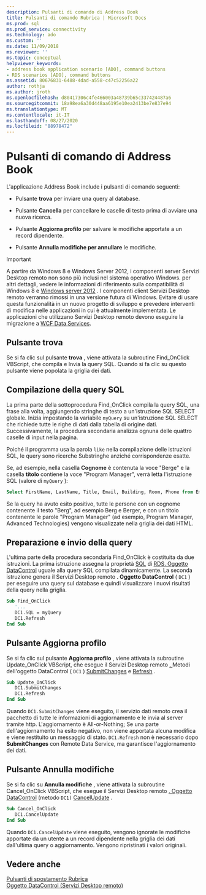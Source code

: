 ```yaml
---
description: Pulsanti di comando di Address Book
title: Pulsanti di comando Rubrica | Microsoft Docs
ms.prod: sql
ms.prod_service: connectivity
ms.technology: ado
ms.custom: ''
ms.date: 11/09/2018
ms.reviewer: ''
ms.topic: conceptual
helpviewer_keywords:
- address book application scenario [ADO], command buttons
- RDS scenarios [ADO], command buttons
ms.assetid: 80676831-6488-4dad-a558-c47c52256a22
author: rothja
ms.author: jroth
ms.openlocfilehash: d80417306c4fe466003a48739b65c337424487a6
ms.sourcegitcommit: 18a98ea6a30d448aa6195e10ea2413be7e837e94
ms.translationtype: MT
ms.contentlocale: it-IT
ms.lasthandoff: 08/27/2020
ms.locfileid: "88978472"
---
```

# <a name="address-book-command-buttons"></a>Pulsanti di comando di Address Book
L'applicazione Address Book include i pulsanti di comando seguenti:  
  
-   Pulsante **trova** per inviare una query al database.  
  
-   Pulsante **Cancella** per cancellare le caselle di testo prima di avviare una nuova ricerca.  
  
-   Pulsante **Aggiorna profilo** per salvare le modifiche apportate a un record dipendente.  
  
-   Pulsante **Annulla modifiche per annullare** le modifiche.  
  
> [!IMPORTANT]
>  A partire da Windows 8 e Windows Server 2012, i componenti server Servizi Desktop remoto non sono più inclusi nel sistema operativo Windows. per altri dettagli, vedere le informazioni di riferimento sulla compatibilità di Windows 8 e [Windows server 2012](https://www.microsoft.com/download/details.aspx?id=27416) . I componenti client Servizi Desktop remoto verranno rimossi in una versione futura di Windows. Evitare di usare questa funzionalità in un nuovo progetto di sviluppo e prevedere interventi di modifica nelle applicazioni in cui è attualmente implementata. Le applicazioni che utilizzano Servizi Desktop remoto devono eseguire la migrazione a [WCF Data Services](https://go.microsoft.com/fwlink/?LinkId=199565).  
  
## <a name="find-button"></a>Pulsante trova  
 Se si fa clic sul pulsante **trova** , viene attivata la subroutine Find_OnClick VBScript, che compila e Invia la query SQL. Quando si fa clic su questo pulsante viene popolata la griglia dei dati.  
  
## <a name="building-the-sql-query"></a>Compilazione della query SQL  
 La prima parte della sottoprocedura Find_OnClick compila la query SQL, una frase alla volta, aggiungendo stringhe di testo a un'istruzione SQL SELECT globale. Inizia impostando la variabile `myQuery` su un'istruzione SQL SELECT che richiede tutte le righe di dati dalla tabella di origine dati. Successivamente, la procedura secondaria analizza ognuna delle quattro caselle di input nella pagina.  
  
 Poiché il programma usa la parola `like` nella compilazione delle istruzioni SQL, le query sono ricerche Substringhe anziché corrispondenze esatte.  
  
 Se, ad esempio, nella casella **Cognome** è contenuta la voce "Berge" e la casella **titolo** contiene la voce "Program Manager", verrà letta l'istruzione SQL (valore di `myQuery` ):  
  
```sql
Select FirstName, LastName, Title, Email, Building, Room, Phone from Employee where lastname like 'Berge%' and title like 'Program Manager%'  
```  
  
 Se la query ha avuto esito positivo, tutte le persone con un cognome contenente il testo "Berg", ad esempio Berg e Berger, e con un titolo contenente le parole "Program Manager" (ad esempio, Program Manager, Advanced Technologies) vengono visualizzate nella griglia dei dati HTML.  
  
## <a name="preparing-and-sending-the-query"></a>Preparazione e invio della query  
 L'ultima parte della procedura secondaria Find_OnClick è costituita da due istruzioni. La prima istruzione assegna la proprietà [SQL](../../reference/rds-api/sql-property.md) di [RDS. Oggetto DataControl](../../reference/rds-api/datacontrol-object-rds.md) uguale alla query SQL compilata dinamicamente. La seconda istruzione genera il Servizi Desktop remoto **. Oggetto DataControl** ( `DC1` ) per eseguire una query sul database e quindi visualizzare i nuovi risultati della query nella griglia.  
  
```vb
Sub Find_OnClick  
   '...  
   DC1.SQL = myQuery  
   DC1.Refresh  
End Sub  
```  
  
## <a name="update-profile-button"></a>Pulsante Aggiorna profilo  
 Se si fa clic sul pulsante **Aggiorna profilo** , viene attivata la subroutine Update_OnClick VBScript, che esegue il Servizi Desktop remoto [. ](../../reference/rds-api/datacontrol-object-rds.md) Metodi dell'oggetto DataControl ( `DC1` ) [SubmitChanges](../../reference/rds-api/submitchanges-method-rds.md) e [Refresh](../../reference/rds-api/refresh-method-rds.md) .  
  
```vb
Sub Update_OnClick  
   DC1.SubmitChanges  
   DC1.Refresh  
End Sub  
```  
  
 Quando `DC1.SubmitChanges` viene eseguito, il servizio dati remoto crea il pacchetto di tutte le informazioni di aggiornamento e le invia al server tramite http. L'aggiornamento è All-or-Nothing; Se una parte dell'aggiornamento ha esito negativo, non viene apportata alcuna modifica e viene restituito un messaggio di stato. `DC1.Refresh` non è necessario dopo **SubmitChanges** con Remote Data Service, ma garantisce l'aggiornamento dei dati.  
  
## <a name="cancel-changes-button"></a>Pulsante Annulla modifiche  
 Se si fa clic su **Annulla modifiche** , viene attivata la subroutine Cancel_OnClick VBScript, che esegue il Servizi Desktop remoto [. Oggetto DataControl](../../reference/rds-api/datacontrol-object-rds.md) (metodo `DC1)` [CancelUpdate](../../reference/rds-api/cancelupdate-method-rds.md) .  
  
```vb
Sub Cancel_OnClick  
   DC1.CancelUpdate  
End Sub  
```  
  
 Quando `DC1.CancelUpdate` viene eseguito, vengono ignorate le modifiche apportate da un utente a un record dipendente nella griglia dei dati dall'ultima query o aggiornamento. Vengono ripristinati i valori originali.  
  
## <a name="see-also"></a>Vedere anche  
 [Pulsanti di spostamento Rubrica](./address-book-navigation-buttons.md)   
 [Oggetto DataControl (Servizi Desktop remoto)](../../reference/rds-api/datacontrol-object-rds.md)
